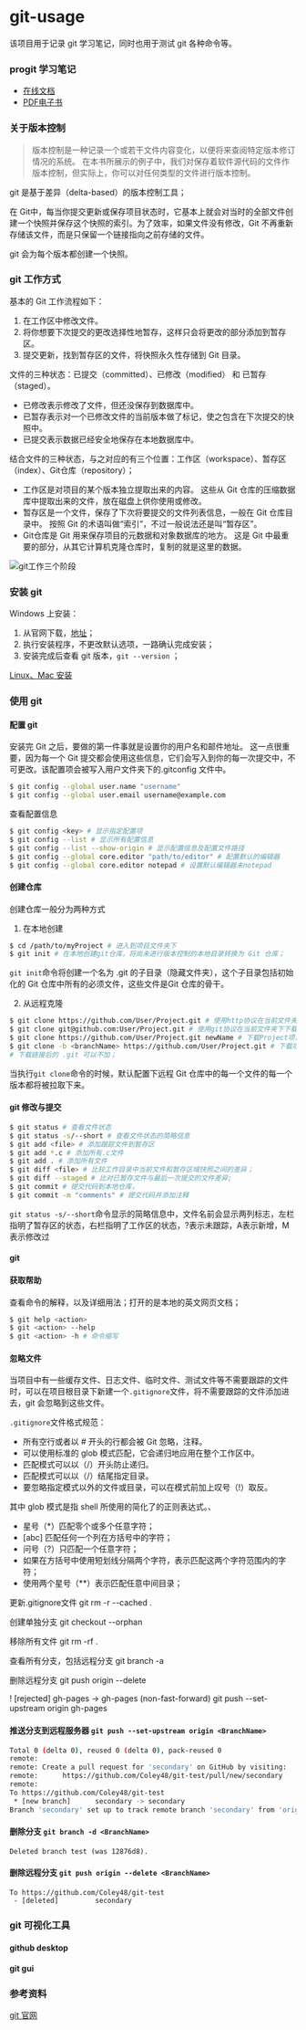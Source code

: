 # git-usage

该项目用于记录 git 学习笔记，同时也用于测试 git 各种命令等。

### progit 学习笔记

- [在线文档](https://git-scm.com/book/zh/v2)
- [PDF电子书](https://github.com/progit/progit2-zh/releases/download/2.1.55/progit_v2.1.55.pdf)

### 关于版本控制

> 版本控制是一种记录一个或若干文件内容变化，以便将来查阅特定版本修订情况的系统。 在本书所展示的例子中，我们对保存着软件源代码的文件作版本控制，但实际上，你可以对任何类型的文件进行版本控制。

git 是基于差异（delta-based）的版本控制工具；

在 Git中，每当你提交更新或保存项目状态时，它基本上就会对当时的全部文件创建一个快照并保存这个快照的索引。为了效率，如果文件没有修改，Git 不再重新存储该文件，而是只保留一个链接指向之前存储的文件。

git 会为每个版本都创建一个快照。

### git 工作方式

基本的 Git 工作流程如下：
1. 在工作区中修改文件。
2. 将你想要下次提交的更改选择性地暂存，这样只会将更改的部分添加到暂存区。
3. 提交更新，找到暂存区的文件，将快照永久性存储到 Git 目录。


文件的三种状态：已提交（committed）、已修改（modified） 和 已暂存（staged）。
- 已修改表示修改了文件，但还没保存到数据库中。
- 已暂存表示对一个已修改文件的当前版本做了标记，使之包含在下次提交的快照中。
- 已提交表示数据已经安全地保存在本地数据库中。

结合文件的三种状态，与之对应的有三个位置：工作区（workspace）、暂存区（index）、Git仓库（repository）；
- 工作区是对项目的某个版本独立提取出来的内容。 这些从 Git 仓库的压缩数据库中提取出来的文件，放在磁盘上供你使用或修改。
- 暂存区是一个文件，保存了下次将要提交的文件列表信息，一般在 Git 仓库目录中。 按照 Git 的术语叫做“索引”，不过一般说法还是叫“暂存区”。
- Git仓库是 Git 用来保存项目的元数据和对象数据库的地方。 这是 Git 中最重要的部分，从其它计算机克隆仓库时，复制的就是这里的数据。

![git工作三个阶段](./image/git三个阶段.png)

### 安装 git

Windows 上安装：

1. 从官网下载，[地址](https://git-scm.com/downloads)；
2. 执行安装程序，不更改默认选项，一路确认完成安装；
3. 安装完成后查看 git 版本，`git --version` ；

[Linux、Mac 安装](https://git-scm.com/book/zh/v2/%E8%B5%B7%E6%AD%A5-%E5%AE%89%E8%A3%85-Git)

### 使用 git


#### 配置 git

安装完 Git 之后，要做的第一件事就是设置你的用户名和邮件地址。 这一点很重要，因为每一个 Git 提交都会使用这些信息，它们会写入到你的每一次提交中，不可更改。该配置项会被写入用户文件夹下的.gitconfig 文件中。

```bash
$ git config --global user.name "username"
$ git config --global user.email username@example.com
```

查看配置信息

```bash
$ git config <key> # 显示指定配置项
$ git config --list # 显示所有配置信息
$ git config --list --show-origin # 显示配置信息及配置文件路径
$ git config --global core.editor "path/to/editor" # 配置默认的编辑器
$ git config --global core.editor notepad # 设置默认编辑器未notepad
```

#### 创建仓库

创建仓库一般分为两种方式

1. 在本地创建

```bash
$ cd /path/to/myProject # 进入到项目文件夹下
$ git init # 在本地创建git仓库，将尚未进行版本控制的本地目录转换为 Git 仓库；
```

`git init`命令将创建一个名为 .git 的子目录（隐藏文件夹），这个子目录包括初始化的 Git 仓库中所有的必须文件，这些文件是Git 仓库的骨干。

2. 从远程克隆

```bash
$ git clone https://github.com/User/Project.git # 使用http协议在当前文件夹下下载Project项目
$ git clone git@github.com:User/Project.git # 使用git协议在当前文件夹下下载Project项目
$ git clone https://github.com/User/Project.git newName # 下载Project项目到newName文件夹中，也可以跟路径，下载到指定位置
$ git clone -b <branchName> https://github.com/User/Project.git # 下载项目指定分支
# 下载链接后的 .git 可以不加；
```

当执行`git clone`命令的时候，默认配置下远程 Git 仓库中的每一个文件的每一个版本都将被拉取下来。

#### git 修改与提交

```bash
$ git status # 查看文件状态
$ git status -s/--short # 查看文件状态的简略信息
$ git add <file> # 添加跟踪文件到暂存区
$ git add *.c # 添加所有.c文件
$ git add . # 添加所有文件
$ git diff <file> # 比较工作目录中当前文件和暂存区域快照之间的差异；
$ git diff --staged # 比对已暂存文件与最后一次提交的文件差异;
$ git commit # 提交代码到本地仓库，
$ git commit -m "comments" # 提交代码并添加注释
```

`git status -s/--short`命令显示的简略信息中，文件名前会显示两列标志，左栏指明了暂存区的状态，右栏指明了工作区的状态，?表示未跟踪，A表示新增，M表示修改过

#### git 

#### 获取帮助

查看命令的解释，以及详细用法；打开的是本地的英文网页文档；

```bash
$ git help <action>
$ git <action> --help
$ git <action> -h # 命令缩写
```

#### 忽略文件

当项目中有一些缓存文件、日志文件、临时文件、测试文件等不需要跟踪的文件时，可以在项目根目录下新建一个`.gitignore`文件，将不需要跟踪的文件添加进去，git 会忽略到这些文件。

`.gitignore`文件格式规范：

- 所有空行或者以 # 开头的行都会被 Git 忽略，注释。
- 可以使用标准的 glob 模式匹配，它会递归地应用在整个工作区中。
- 匹配模式可以以（/）开头防止递归。
- 匹配模式可以以（/）结尾指定目录。
- 要忽略指定模式以外的文件或目录，可以在模式前加上叹号（!）取反。

其中 glob 模式是指 shell 所使用的简化了的正则表达式。、
- 星号（*）匹配零个或多个任意字符；
- [abc] 匹配任何一个列在方括号中的字符；
- 问号（?）只匹配一个任意字符；
- 如果在方括号中使用短划线分隔两个字符，表示匹配这两个字符范围内的字符；
- 使用两个星号（\*\*）表示匹配任意中间目录；


更新.gitignore文件
git rm -r --cached .

创建单独分支
git checkout --orphan <branch-name>

移除所有文件
git rm -rf .

查看所有分支，包括远程分支
git branch -a

删除远程分支
git push origin --delete <branch-name>


! [rejected] gh-pages -> gh-pages (non-fast-forward)
git push --set-upstream origin gh-pages


#### 推送分支到远程服务器 `git push --set-upstream origin <BranchName>`

```bash
Total 0 (delta 0), reused 0 (delta 0), pack-reused 0
remote:
remote: Create a pull request for 'secondary' on GitHub by visiting:
remote:      https://github.com/Coley48/git-test/pull/new/secondary
remote:
To https://github.com/Coley48/git-test
 * [new branch]      secondary -> secondary
Branch 'secondary' set up to track remote branch 'secondary' from 'origin'.
```

#### 删除分支  `git branch -d <BranchName>`

```
Deleted branch test (was 12876d8).
```

#### 删除远程分支 `git push origin --delete <BranchName>`

```
To https://github.com/Coley48/git-test
 - [deleted]         secondary
 ```

### git 可视化工具

#### github desktop

#### git gui

### 参考资料

[git 官网](https://git-scm.com/)